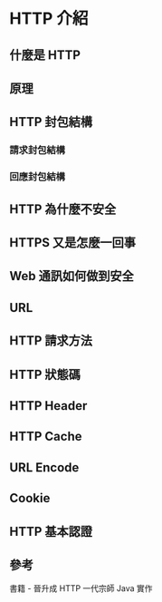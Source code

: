 # HTTP 介紹

## 什麼是 HTTP

## 原理

## HTTP 封包結構

### 請求封包結構

### 回應封包結構

## HTTP 為什麼不安全

## HTTPS 又是怎麼一回事

## Web 通訊如何做到安全

## URL

## HTTP 請求方法

## HTTP 狀態碼

## HTTP Header

## HTTP Cache

## URL Encode

## Cookie

## HTTP 基本認證

## 參考

書籍 - 晉升成 HTTP 一代宗師 Java 實作
